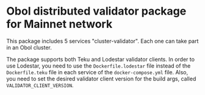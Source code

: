 # Obol distributed validator package for Mainnet network

This package includes 5 services "cluster-validator". Each one can take part in an Obol cluster.

The package supports both Teku and Lodestar validator clients. In order to use Lodestar, you need to use the `Dockerfile.lodestar` file instead of the `Dockerfile.teku` file in each service of the `docker-compose.yml` file. Also, you need to set the desired validator client version for the build args, called `VALIDATOR_CLIENT_VERSION`.
